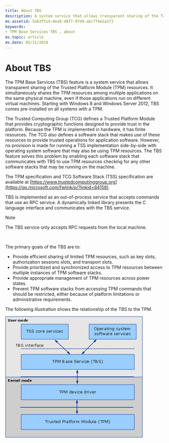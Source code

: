 ```yaml
---
title: About TBS
description: A system service that allows transparent sharing of the Trusted Platform Module (TPM) resources.
ms.assetid: 5ab3f514-dea9-48f7-97d9-abc774e2a273
keywords:
- TPM Base Services TBS , about
ms.topic: article
ms.date: 05/31/2018
---
```


# About TBS

The TPM Base Services (TBS) feature is a system service that allows transparent sharing of the Trusted Platform Module (TPM) resources. It simultaneously shares the TPM resources among multiple applications on the same physical machine, even if those applications run on different virtual machines. Starting with Windows 8 and Windows Server 2012, TBS comes pre-installed on all systems with a TPM.

The Trusted Computing Group (TCG) defines a Trusted Platform Module that provides cryptographic functions designed to provide trust in the platform. Because the TPM is implemented in hardware, it has finite resources. The TCG also defines a software stack that makes use of these resources to provide trusted operations for application software. However, no provision is made for running a TSS implementation side-by-side with operating system software that may also be using TPM resources. The TBS feature solves this problem by enabling each software stack that communicates with TBS to use TPM resources checking for any other software stacks that may be running on the machine.

The TPM specification and TCG Software Stack (TSS) specification are available at [https://www.trustedcomputinggroup.org](https://go.microsoft.com/fwlink/p/?linkid=84158).

TBS is implemented as an out-of-process service that accepts commands that use an RPC service. A dynamically linked library presents the C language interface and communicates with the TBS service.

> [!Note]  
> The TBS service only accepts RPC requests from the local machine.

 

The primary goals of the TBS are to:

-   Provide efficient sharing of limited TPM resources, such as key slots, authorization sessions slots, and transport slots.
-   Provide prioritized and synchronized access to TPM resources between multiple instances of TPM software stacks.
-   Provide appropriate management of TPM resources across power states.
-   Prevent TPM software stacks from accessing TPM commands that should be restricted, either because of platform limitations or administrative requirements.

The following illustration shows the relationship of the TBS to the TPM.

![relationship of the tbs in user mode to the tpm in kernel mode](images/tbs-block-diagram-as11601.png)

 

 





